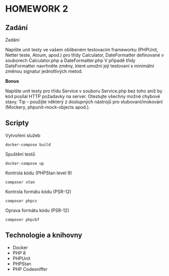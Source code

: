 # HOMEWORK 2

## Zadání

Zadání

Napište unit testy ve vašem oblíbeném testovacím frameworku (PHPUnit, Netter teste, Atoum, apod.) pro třídy Calculator, DateFormatter definované v souborech Calculator.php a DateFormatter.php V případě třídy DateFormatter navrhněte změny, které umožní její testovaní s minimální změnou signatur jednotlivých metod.

**Bonus**

Napište unit testy pro třídu Service v souboru Service.php bez toho aniž by kód posílal HTTP požadavky na server. Otestujte všechny možné chybové stavy. Tip - použijte některý z dostupných nástrojů pro stubovaní/mokování (Mockery, phpunit-mock-objects apod.).

## Scripty

Vytvoření služeb

``docker-compose build``

Spuštění testů

``docker-compose up``

Kontrola kódu (PHPStan level 9)

``composer stan``

Kontrola formátu kódu (PSR-12)

``composer phpcs``

Oprava formátu kódu (PSR-12)

``composer phpcbf``

## Technologie a knihovny

- Docker
- PHP 8
- PHPUnit
- PHPStan
- PHP Codesniffer